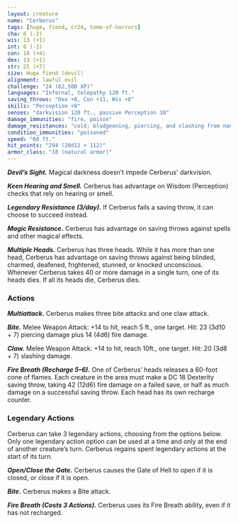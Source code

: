 ```yaml
---
layout: creature
name: "Cerberus"
tags: [huge, fiend, cr24, tome-of-horrors]
cha: 6 (-2)
wis: 13 (+1)
int: 6 (-2)
con: 18 (+4)
dex: 13 (+1)
str: 25 (+7)
size: Huge fiend (devil)
alignment: lawful evil
challenge: "24 (62,500 XP)"
languages: "Infernal, telepathy 120 ft."
saving_throws: "Dex +8, Con +11, Wis +8"
skills: "Perception +8"
senses: "darkvision 120 ft., passive Perception 18"
damage_immunities: "fire, poison"
damage_resistances: "cold; bludgeoning, piercing, and slashing from nonmagical weapons that aren't silvered"
condition_immunities: "poisoned"
speed: "60 ft."
hit_points: "294 (28d12 + 112)"
armor_class: "18 (natural armor)"
---
```


***Devil’s Sight.*** Magical darkness doesn’t impede Cerberus' darkvision.

***Keen Hearing and Smell.*** Cerberus has advantage on Wisdom
(Perception) checks that rely on hearing or smell.

***Legendary Resistance (3/day).*** If Cerberus fails a saving throw, it can
choose to succeed instead.

***Magic Resistance.*** Cerberus has advantage on saving throws against
spells and other magical effects.

***Multiple Heads.*** Cerberus has three heads. While it has more than one
head, Cerberus has advantage on saving throws against being blinded,
charmed, deafened, frightened, stunned, or knocked unconscious.
Whenever Cerberus takes 40 or more damage in a single turn, one of its
heads dies. If all its heads die, Cerberus dies.

### Actions

***Multiattack.*** Cerberus makes three bite attacks and one claw attack.

***Bite.*** Melee Weapon Attack: +14 to hit, reach 5 ft., one target. Hit: 23
(3d10 + 7) piercing damage plus 14 (4d6) fire damage.

***Claw.*** Melee Weapon Attack: +14 to hit, reach 10ft., one target. Hit: 20
(3d8 + 7) slashing damage.

***Fire Breath (Recharge 5–6).*** One of Cerberus’ heads releases a 60-foot
cone of flames. Each creature in the area must make a DC 18 Dexterity saving
throw, taking 42 (12d6) fire damage on a failed save, or half as much damage
on a successful saving throw. Each head has its own recharge counter.

### Legendary Actions

Cerberus can take 3 legendary actions, choosing from the options
below. Only one legendary action option can be used at a time and only
at the end of another creature’s turn. Cerberus regains spent legendary
actions at the start of its turn.

***Open/Close the Gate.*** Cerberus causes the Gate of Hell to open if it is
closed, or close if it is open.

***Bite.*** Cerberus makes a Bite attack.

***Fire Breath (Costs 3 Actions).*** Cerberus uses its Fire Breath ability,
even if it has not recharged.
